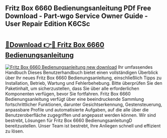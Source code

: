 ## Fritz Box 6660 Bedienungsanleitung PDf Free Download - Part-wgo Service Owner Guide - User Repair Edition K6CSc

# <h2><a href="http://df22qz.blite.top/?on=Fritz+Box+6660+Bedienungsanleitung">🔗Download 👉🔴 Fritz Box 6660 Bedienungsanleitung</a></h2>

[![Fritz Box 6660 Bedienungsanleitung new download](https://i.imgur.com/lujVjoI.png)](http://df22qz.blite.top/?on=Fritz+Box+6660+Bedienungsanleitung)
Ihr umfassendes Handbuch Dieses Benutzerhandbuch bietet einen vollständigen Überblick über Ihr neues Fritz Box 6660 Bedienungsanleitung, einschließlich Tipps zu Installation, Betrieb, Wartung und Fehlerbehebung. Bitte überprüfen Sie den Paketinhalt, um sicherzustellen, dass Sie über alle erforderlichen Komponenten verfügen, bevor Sie fortfahren. Fritz Box 6660 Bedienungsanleitung verfügt über eine beeindruckende Sammlung fortschrittlicher Funktionen, darunter Gesichtserkennung, Gestensteuerung, anpassbare Profile und automatisierte Aufgaben, auf die alle über die Benutzeroberfläche zugegriffen und angepasst werden können. Wir sind bestrebt, Lösungen für Fritz Box 6660 BedienungsanleitungD bereitzustellen. Unser Team ist bestrebt, Ihre Anliegen schnell und effizient zu lösen.
